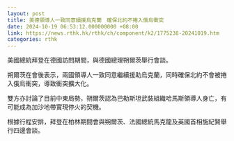 ```yaml
---
layout: post
title: 美德領導人一致同意續援烏克蘭　確保北約不捲入俄烏衝突
date: 2024-10-19 06:53:12.000000000 +08:00
link: https://news.rthk.hk/rthk/ch/component/k2/1775238-20241019.htm
categories: rthk
---
```


美國總統拜登在德國訪問期間，與德國總理朔爾茨舉行會談。

朔爾茨在會後表示，兩國領導人一致同意繼續援助烏克蘭，同時確保北約不會被捲入俄烏衝突，導致衝突擴大化。

雙方亦討論了目前中東局勢，朔爾茨認為巴勒斯坦武裝組織哈馬斯領導人身亡，有可能成為加沙地帶實現停火的契機。

根據行程安排，拜登在柏林期間會與朔爾茨、法國總統馬克龍及英國首相施紀賢舉行四邊會談。
